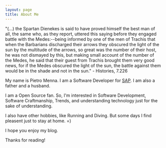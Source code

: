 ```yaml
---
layout: page
title: About Me
---
```


<p class="message">
  "(...) the Spartan Dienekes is said to have proved himself the best man of all, the same who, as they report, uttered this saying before they engaged battle with the Medes:--being informed by one of the men of Trachis that when the Barbarians discharged their arrows they obscured the light of the sun by the multitude of the arrows, so great was the number of their host, he was not dismayed by this, but making small account of the number of the Medes, he said that their guest from Trachis brought them very good news, for if the Medes obscured the light of the sun, the battle against them would be in the shade and not in the sun." - Histories, 7.226
</p>

My name is Pietro Menna. I am a Software Developer for [SAP][1]. I am also a father and a husband. 

I am a Open Source fan. So, I'm interested in Software Development, Software Craftmanship, Trends, and understanding technology just for the sake of understanding.

I also have other hobbies, like Running and Diving. But some days  I find pleasent just to stay at home. =)

I hope you enjoy my blog.

Thanks for reading!

[1]: http://www.sap.com